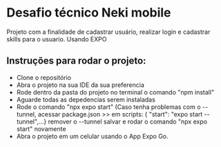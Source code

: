 # Desafio técnico Neki mobile

Projeto com a finalidade de cadastrar usuário, realizar login e cadastrar skills para o usuario.
Usando EXPO 

## Instruções para rodar o projeto:
- Clone o repositório
- Abra o projeto na sua IDE da sua preferencia
- Rode dentro da pasta do projeto no terminal o comando  "npm install"
- Aguarde todas as depedencias serem instaladas
- Rode o comando "npx expo start" (Caso tenha problemas com o -- tunnel, acessar package.json >> em scripts: { "start": "expo start --tunnel",...} remover o --tunnel
  salvar e rodar o comando "npx expo start" novamente
- Abra o projeto em um celular usando o App Expo Go.
